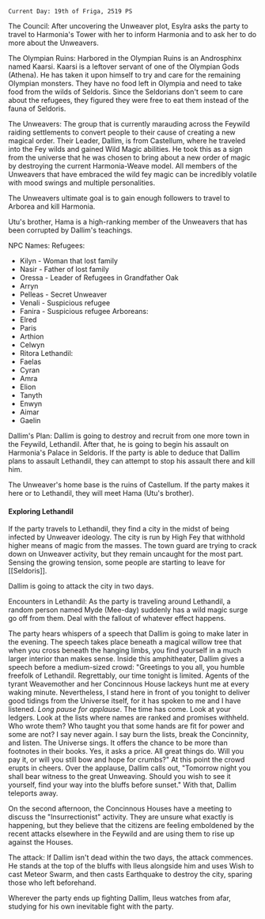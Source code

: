 	Current Day: 19th of Friga, 2519 PS

The Council:
After uncovering the Unweaver plot, Esylra asks the party to travel to Harmonia's Tower with her to inform Harmonia and to ask her to do more about the Unweavers.

The Olympian Ruins:
Harbored in the Olympian Ruins is an Androsphinx named Kaarsi. Kaarsi is a leftover servant of one of the Olympian Gods (Athena). He has taken it upon himself to try and care for the remaining Olympian monsters. They have no food left in Olympia and need to take food from the wilds of Seldoris. Since the Seldorians don't seem to care about the refugees, they figured they were free to eat them instead of the fauna of Seldoris.

The Unweavers:
The group that is currently marauding across the Feywild raiding settlements to convert people to their cause of creating a new magical order. Their Leader, Dallim, is from Castellum, where he traveled into the Fey wilds and gained Wild Magic abilities. He took this as a sign from the universe that he was chosen to bring about a new order of magic by destroying the current Harmonia-Weave model. All members of the Unweavers that have embraced the wild fey magic can be incredibly volatile with mood swings and multiple personalities.

The Unweavers ultimate goal is to gain enough followers to travel to Arborea and kill Harmonia.

Utu's brother, Hama is a high-ranking member of the Unweavers that has been corrupted by Dallim's teachings.

NPC Names:
Refugees:
- Kilyn - Woman that lost family
- Nasir - Father of lost family
- Oressa - Leader of Refugees in Grandfather Oak
- Arryn
- Pelleas - Secret Unweaver
- Venali - Suspicious refugee
- Fanira - Suspicious refugee 
Arboreans:
- Elred
- Paris
- Arthion
- Celwyn
- Ritora
Lethandil:
- Faelas
- Cyran
- Amra
- Elion
- Tanyth
- Enwyn
- Aimar
- Gaelin

Dallim's Plan:
Dallim is going to destroy and recruit from one more town in the Feywild, Lethandil. After that, he is going to begin his assault on Harmonia's Palace in Seldoris. If the party is able to deduce that Dallim plans to assault Lethandil, they can attempt to stop his assault there and kill him.

The Unweaver's home base is the ruins of Castellum. If the party makes it here or to Lethandil, they will meet Hama (Utu's brother).

#### Exploring Lethandil
If the party travels to Lethandil, they find a city in the midst of being infected by Unweaver ideology. The city is run by High Fey that withhold higher means of magic from the masses. The town guard are trying to crack down on Unweaver activity, but they remain uncaught for the most part. Sensing the growing tension, some people are starting to leave for [[Seldoris]].

Dallim is going to attack the city in two days.

Encounters in Lethandil:
As the party is traveling around Lethandil, a random person named Myde (Mee-day) suddenly has a wild magic surge go off from them. Deal with the fallout of whatever effect happens.

The party hears whispers of a speech that Dallim is going to make later in the evening. The speech takes place beneath a magical willow tree that when you cross beneath the hanging limbs, you find yourself in a much larger interior than makes sense. Inside this amphitheater, Dallim gives a speech before a medium-sized crowd:
"Greetings to you all, you humble freefolk of Lethandil. Regrettably, our time tonight is limited. Agents of the tyrant Weavemother and her Concinnous House lackeys hunt me at every waking minute. Nevertheless, I stand here in front of you tonight to deliver good tidings from the Universe itself, for it has spoken to me and I have listened. *Long pause for applause*. The time has come. Look at your ledgers. Look at the lists where names are ranked and promises withheld. Who wrote them? Who taught you that some hands are fit for power and some are not? I say never again. I say burn the lists, break the Concinnity, and listen. The Universe sings. It offers the chance to be more than footnotes in their books. Yes, it asks a price. All great things do. Will you pay it, or will you still bow and hope for crumbs?"
At this point the crowd erupts in cheers. Over the applause, Dallim calls out, "Tomorrow night you shall bear witness to the great Unweaving. Should you wish to see it yourself, find your way into the bluffs before sunset."
With that, Dallim teleports away.

On the second afternoon, the Concinnous Houses have a meeting to discuss the "Insurrectionist" activity. They are unsure what exactly is happening, but they believe that the citizens are feeling emboldened by the recent attacks elsewhere in the Feywild and are using them to rise up against the Houses.

The attack:
If Dallim isn't dead within the two days, the attack commences. He stands at the top of the bluffs with Ileus alongside him and uses Wish to cast Meteor Swarm, and then casts Earthquake to destroy the city, sparing those who left beforehand.

Wherever the party ends up fighting Dallim, Ileus watches from afar, studying for his own inevitable fight with the party.